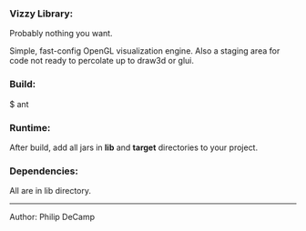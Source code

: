 ### Vizzy Library:
Probably nothing you want.

Simple, fast-config OpenGL visualization engine. Also a staging area for code not ready to percolate up to draw3d or glui.

### Build:
$ ant


### Runtime:
After build, add all jars in **lib** and **target** directories to your project.


### Dependencies:
All are in lib directory.

---
Author: Philip DeCamp
